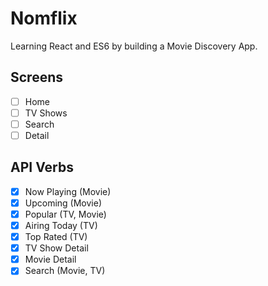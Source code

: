 # Nomflix

Learning React and ES6 by building a Movie Discovery App.

## Screens

- [ ] Home
- [ ] TV Shows
- [ ] Search
- [ ] Detail

## API Verbs

- [x] Now Playing (Movie)
- [x] Upcoming (Movie)
- [x] Popular (TV, Movie)
- [x] Airing Today (TV)
- [x] Top Rated (TV)
- [x] TV Show Detail
- [x] Movie Detail
- [x] Search (Movie, TV)